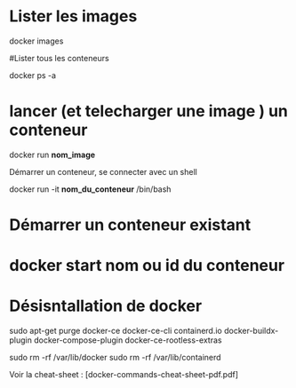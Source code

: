 # Lister les images 

docker images

#Lister tous les conteneurs

docker ps -a

# lancer (et telecharger une image ) un conteneur 

docker run __nom_image__

Démarrer un conteneur, se connecter avec un shell 

docker run -it __nom_du_conteneur__ /bin/bash

# Démarrer un conteneur existant
# docker start __nom ou id du conteneur__


# Désisntallation de docker 

sudo apt-get purge docker-ce docker-ce-cli containerd.io docker-buildx-plugin docker-compose-plugin docker-ce-rootless-extras

sudo rm -rf /var/lib/docker
sudo rm -rf /var/lib/containerd


Voir la cheat-sheet : [docker-commands-cheat-sheet-pdf.pdf]
